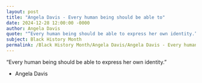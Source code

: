 ```yaml
---
layout: post
title: "Angela Davis - Every human being should be able to"
date: 2024-12-28 12:00:00 -0000
author: Angela Davis
quote: "“Every human being should be able to express her own identity.”"
subject: Black History Month
permalink: /Black History Month/Angela Davis/Angela Davis - Every human being should be able to
---
```


“Every human being should be able to express her own identity.”

- Angela Davis
